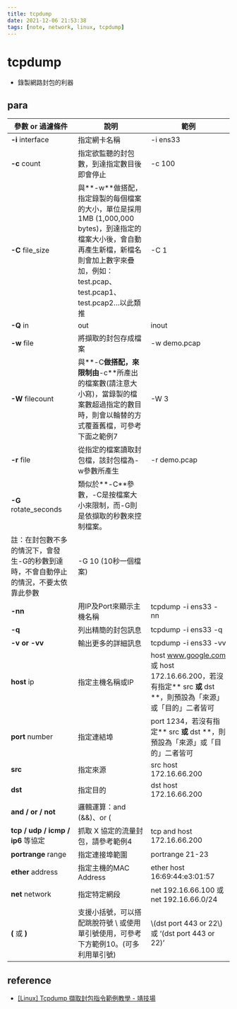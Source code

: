 ```yaml
---
title: tcpdump
date: 2021-12-06 21:53:38
tags: [note, network, linux, tcpdump]
---
```


# tcpdump
- 錄製網路封包的利器
<!--more-->
## para
| 參數 or 過濾條件 | 說明 | 範例 |
| --- | --- | --- |
| **-i** interface | 指定網卡名稱 | -i ens33 |
| **-c** count | 指定欲監聽的封包數，到達指定數目後即會停止 | -c 100 |
| **-C** file_size | 與**-w**做搭配，指定錄製的每個檔案的大小，單位是採用1MB (1,000,000 bytes)，到達指定的檔案大小後，會自動再產生新檔，新檔名則會加上數字來疊加，例如：test.pcap、test.pcap1、test.pcap2…以此類推 | -C 1 |
| **-Q** in|out|inout | 選擇要擷取封包的傳輸方向，支援in(接收)、out(發送)、inout(雙向)等方向，注意，並非所有的平台都支援此參數 | -Q inout |
| **-w** file | 將擷取的封包存成檔案 | -w demo.pcap |
| **-W** filecount | 與**-C**做搭配，來限制由**-c**所產出的檔案數(請注意大小寫)，當錄製的檔案數超過指定的數目時，則會以輪替的方式覆蓋舊檔，可參考下面之範例7 | -W 3 |
| **-r** file | 從指定的檔案讀取封包檔，該封包檔為-w參數所產生 | -r demo.pcap |
| **-G** rotate_seconds | 類似於**-C**參數，-C是按檔案大小來限制，而-G則是依擷取的秒數來控制檔案。  
註：在封包數不多的情況下，會發生-G的秒數到達時，不會自動停止的情況，不要太依靠此參數 | -G 10 (10秒一個檔案) |
| **-nn** | 用IP及Port來顯示主機名稱 | tcpdump -i ens33 -nn |
| **-q** | 列出精簡的封包訊息 | tcpdump -i ens33 -q |
| **-v or -vv** | 輸出更多的詳細訊息 | tcpdump -i ens33 -vv |
| **host** ip | 指定主機名稱或IP | host www.google.com 或 host 172.16.66.200，若沒有指定** src **或** dst **，則預設為「來源」或「目的」二者皆可 |
| **port** number | 指定連結埠 | port 1234，若沒有指定** src **或** dst **，則預設為「來源」或「目的」二者皆可 |
| **src** | 指定來源 | src host 172.16.66.200 |
| **dst** | 指定目的 | dst host 172.16.66.200 |
| **and / or / not** | 邏輯運算：and (&&)、or (||)、not (!) | host 172.16.66.200 or 172.16.66.188 |
| **tcp / udp / icmp / ip6** 等協定 | 抓取 X 協定的流量封包，請參考範例4 | tcp and host 172.16.66.200 |
| **portrange** range | 指定連接埠範圍 | portrange 21-23 |
| **ether** address | 指定主機的MAC Address | ether host 16:69:44:e3:01:57 |
| **net** network | 指定特定網段 | net 192.16.66.100 或 net 192.16.66.0/24 |
| **(** 或 **)** | 支援小括號，可以搭配跳脫符號 \ 或使用單引號使用，可參考下方範例10。(可多利用單引號) | \\(dst port 443 or 22\\) 或 ‘(dst port 443 or 22)’ |


## reference
- [[Linux] Tcpdump 擷取封包指令範例教學 - 靖技場](https://www.jinnsblog.com/2020/09/linux-tcpdump-network-traffic-tutorial.html)